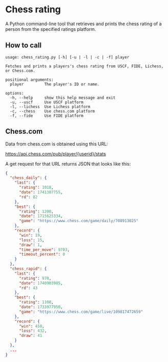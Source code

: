 # Chess rating

A Python command-line tool that retrieves and prints the chess rating of a person from the specified ratings platform.

## How to call
```
usage: chess_rating.py [-h] [-u | -l | -c | -f] player

Fetches and prints a players's chess rating from USCF, FIDE, Lichess, or Chess.com.

positional arguments:
  player         The player's ID or name.

options:
  -h, --help     show this help message and exit
  -u, --uscf     Use USCF platform
  -l, --lichess  Use Lichess platform
  -c, --chess    Use chess.com platform
  -f, --fide     Use FIDE platform
```

## Chess.com
Data from chess.com is obtained using this URL:

https://api.chess.com/pub/player/{userid}/stats

A get request for that URL returns JSON that looks like this:
```json
{
  "chess_daily": {
    "last": {
      "rating": 1018,
      "date": 1741387755,
      "rd": 82
    },
    "best": {
      "rating": 1200,
      "date": 1715625334,
      "game": "https://www.chess.com/game/daily/708913025"
    },
    "record": {
      "win": 19,
      "loss": 15,
      "draw": 1,
      "time_per_move": 9703,
      "timeout_percent": 0
    }
  },
  "chess_rapid": {
    "last": {
      "rating": 970,
      "date": 1740903985,
      "rd": 43
    },
    "best": {
      "rating": 1108,
      "date": 1733977950,
      "game": "https://www.chess.com/game/live/109817472659"
    },
    "record": {
      "win": 458,
      "loss": 432,
      "draw": 41
    }
  },
  ...
}
